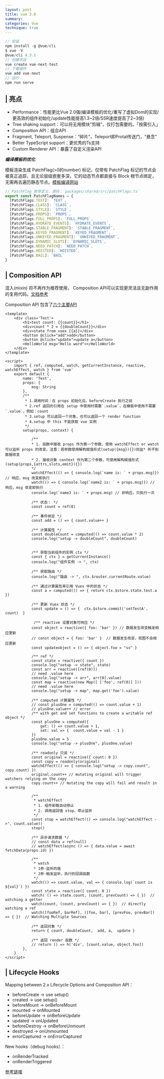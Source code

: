 ```yaml
---
layout: post
title: vue 3.0  
summary:  
categories: Vue
technique: true
---
```


```javascript
// 安装
npm install -g @vue/cli
$ vue -V
@vue/cli 4.3.1
// 创建项目
vue create vue-next-test
// 下载插件
vue add vue-next
// 运行
npm run serve
```


## | 亮点

- Performance：性能更比Vue 2.0强(编译模板的优化/重写了虚拟Dom的实现/更高效的组件初始化/update性能提高1.3~2倍/SSR速度提高了2~3倍)
- Tree shaking support：可以将无用模块“剪辑”，仅打包需要的。「按需引入」
- Composition API：组合API
- Fragment, Teleport, Suspense：“碎片”，Teleport即Protal传送门，“悬念”
- Better TypeScript support：更优秀的Ts支持
- Custom Renderer API：暴露了自定义渲染API 

 
***编译模板的优化***

模板渲染生成 PatchFlag(>0的number) 标记，仅带有 PatchFlag 标记的节点会被真正追踪，且无论层级嵌套多深，它的动态节点都直接与 Block 根节点绑定，无需再去遍历静态节点。[模板编译网站](https://vue-next-template-explorer.netlify.app/)

```javascript
// PatchFlag 枚举定义，源码：`packages/shared/src/patchFlags.ts`
export const PatchFlagNames = {
  [PatchFlags.TEXT]: `TEXT`,
  [PatchFlags.CLASS]: `CLASS`,
  [PatchFlags.STYLE]: `STYLE`,
  [PatchFlags.PROPS]: `PROPS`,
  [PatchFlags.FULL_PROPS]: `FULL_PROPS`,
  [PatchFlags.HYDRATE_EVENTS]: `HYDRATE_EVENTS`,
  [PatchFlags.STABLE_FRAGMENT]: `STABLE_FRAGMENT`,
  [PatchFlags.KEYED_FRAGMENT]: `KEYED_FRAGMENT`,
  [PatchFlags.UNKEYED_FRAGMENT]: `UNKEYED_FRAGMENT`,
  [PatchFlags.DYNAMIC_SLOTS]: `DYNAMIC_SLOTS`,
  [PatchFlags.NEED_PATCH]: `NEED_PATCH`,
  [PatchFlags.HOISTED]: `HOISTED`,
  [PatchFlags.BAIL]: `BAIL`
}
```    

## | Composition API

 混入(mixin) 将不再作为推荐使用， Composition API可以实现更灵活且无副作用的复用代码。[文档参考](https://composition-api.vuejs.org/#summary)

 Composition API 包含了[六个主要API](https://composition-api.vuejs.org/api.html#setup)

```vue
<template>
    <div class='Test'>
        <h1>test count: {{count}}</h1>
        <div>count * 2 = {{doubleCount}}</div>
        <div>state from vuex {{a}}</div>
        <button @click="add">add</button>
        <button @click="update">update a</button>
        <HelloWorld msg="Hello word"></HelloWorld>
    </div>
</template>

<script>
    import { ref, computed, watch, getCurrentInstance, reactive, watchEffect, watch } from 'vue'
    export default {
        name: 'Test',
        props: {
            msg: String
        },
        /** 
         * 1.调用时间：在 props 初始化后，beforeCreate 执行之前
         * 2.ref 返回的引用在 setup 中使用时需要`.value`，在模板中使用不需要`.value`，例如：count
         * 3.setup 可以返回一个对象，也可以返回一个 render function
         * 4.setup 中 this 不能获取 vue 实例
         */
        setup(props, context) {

            /** 
            * 1. 函数中接收 props 作为第一个参数，使用 watchEffect or watch 可以监听 props 的改变，注意：若参数使用解构赋值形式(setup({msg}){})则监* 听不到数据改变
            * 2. 接收对象 context 作为第二个参数，可使用解构赋值形式(setup(props,{attrs,slots,emit}){})
            */
            watchEffect(() => { console.log(`name is: ` + props.msg)}) // 响应，msg 改变即执行 
            watch(() => { console.log(`name2 is: ` + props.msg)}) // 响应，msg 改变即执行
            console.log(`name3 is: ` + props.msg) // 非响应，只执行一次
            
            /** 状态： */
            const count = ref(0)

            /** 事件绑定 */
            const add = () => { count.value++ } 

            /** 计算属性 */
            const doubleCount = computed(() => count.value * 2)
            console.log("setup -> doubleCount", doubleCount)


            /** 获取当前组件的实例 ctx */
            const { ctx } = getCurrentInstance()
            console.log("组件实例 -> ", ctx)

            /** 获取路由 */
            console.log("路由 -> ", ctx.$router.currentRoute.value)

            /** 通过计算属性来引用 Vuex 中的状态 */
            const a = computed(() => { return ctx.$store.state.test.a })

            /** 更新 Vuex 状态 */
            const update = () => {  ctx.$store.commit('setTestA', count)  } 

             /** reactive 设置对象可响应 */
            const object = reactive({ foo: 'bar' }) // 数据发生改变触发相应更新
            // const object = { foo: 'bar' }  // 数据发生改变，视图不会相应更新
            const updateobject = () => { object.foo = "ss" }

            /** ref */
            const state = reactive({ count })
            console.log("setup -> state", state)
            const arr = reactive([ref(0)])
            // need .value here
            console.log("setup -> arr", arr[0].value)
            const map = reactive(new Map([ ['foo', ref(0)] ]))
            // need .value here
            console.log("setup -> map", map.get('foo').value)

            /** computed 计算属性 */
            // const plusOne = computed(() => count.value + 1)
            // plusOne.value++ // error
            /** with get and set functions to create a writable ref object */
            const plusOne = computed({
                get: () => count.value + 1,
                set: val => {  count.value = val - 1 }
            })
            plusOne.value = 5
            console.log("setup -> plusOne", plusOne.value)

            /** readonly 只读 */
            const original = reactive({ count: 0 })
            const copy = readonly(original)
            watchEffect(() => { console.log("setup -> copy.count", copy.count) })
            original.count++ // mutating original will trigger watchers relying on the copy
            copy.count++ // mutating the copy will fail and result in a warning

            /** 
             * watchEffect
             * 1. 组件卸载自动停止
             * 2. 调用返回值 stop，停止监听
             */
            const stop = watchEffect(() => console.log("watchEffect ->", count.value))
            stop()

            /** 异步请求数据 */
            // const data = ref(null)
            // watchEffect(async () => { data.value = await fetchData(props.id) }) 

            /**
             * watch
             * 1参-监听的值
             * 2参-触发监听，执行的回调函数
             */
            watch(() => count.value, val => { console.log(`count is ${val}`) })
            const state = reactive({ count: 0 })
            watch( () => state.count, (count, prevCount) => { })  // watching a getter
            watch(count, (count, prevCount) => { })  // directly watching a ref
            watch([fooRef, barRef], ([foo, bar], [prevFoo, prevBar]) => { })  // Watching Multiple Sources

            /** 返回对象 */ 
            return { count, doubleCount,  add, a,  update }

            /** 返回 render 函数 */
            // return () => h('div', [count.value, object.foo])
        },
    }
</script>
```

## | Lifecycle Hooks 

Mapping between 2.x Lifecycle Options and Composition API：

- beforeCreate -> use setup()
- created -> use setup()
- beforeMount -> onBeforeMount
- mounted -> onMounted
- beforeUpdate -> onBeforeUpdate
- updated -> onUpdated
- beforeDestroy -> onBeforeUnmount
- destroyed -> onUnmounted
- errorCaptured -> onErrorCaptured

New hooks（debug hooks）：
- onRenderTracked
- onRenderTriggered
 

[参考链接](https://juejin.im/post/5e9f6b3251882573a855cd52)


